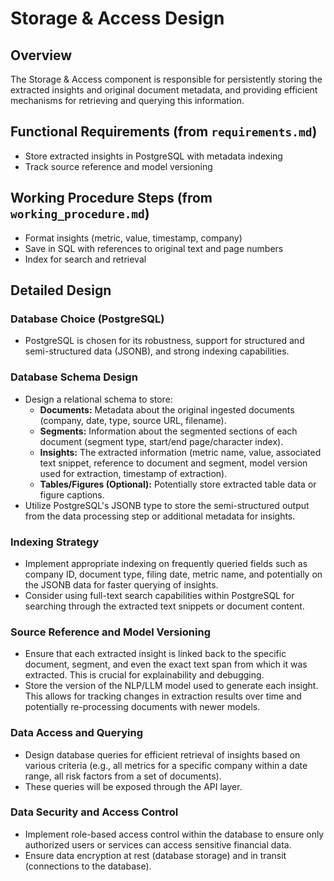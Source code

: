 # Storage & Access Design

## Overview

The Storage & Access component is responsible for persistently storing the extracted insights and original document metadata, and providing efficient mechanisms for retrieving and querying this information.

## Functional Requirements (from `requirements.md`)

*   Store extracted insights in PostgreSQL with metadata indexing
*   Track source reference and model versioning

## Working Procedure Steps (from `working_procedure.md`)

*   Format insights (metric, value, timestamp, company)
*   Save in SQL with references to original text and page numbers
*   Index for search and retrieval

## Detailed Design

### Database Choice (PostgreSQL)

*   PostgreSQL is chosen for its robustness, support for structured and semi-structured data (JSONB), and strong indexing capabilities.

### Database Schema Design

*   Design a relational schema to store:
    *   **Documents:** Metadata about the original ingested documents (company, date, type, source URL, filename).
    *   **Segments:** Information about the segmented sections of each document (segment type, start/end page/character index).
    *   **Insights:** The extracted information (metric name, value, associated text snippet, reference to document and segment, model version used for extraction, timestamp of extraction).
    *   **Tables/Figures (Optional):** Potentially store extracted table data or figure captions.
*   Utilize PostgreSQL's JSONB type to store the semi-structured output from the data processing step or additional metadata for insights.

### Indexing Strategy

*   Implement appropriate indexing on frequently queried fields such as company ID, document type, filing date, metric name, and potentially on the JSONB data for faster querying of insights.
*   Consider using full-text search capabilities within PostgreSQL for searching through the extracted text snippets or document content.

### Source Reference and Model Versioning

*   Ensure that each extracted insight is linked back to the specific document, segment, and even the exact text span from which it was extracted. This is crucial for explainability and debugging.
*   Store the version of the NLP/LLM model used to generate each insight. This allows for tracking changes in extraction results over time and potentially re-processing documents with newer models.

### Data Access and Querying

*   Design database queries for efficient retrieval of insights based on various criteria (e.g., all metrics for a specific company within a date range, all risk factors from a set of documents).
*   These queries will be exposed through the API layer.

### Data Security and Access Control

*   Implement role-based access control within the database to ensure only authorized users or services can access sensitive financial data.
*   Ensure data encryption at rest (database storage) and in transit (connections to the database).